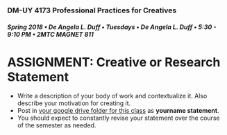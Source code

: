 ### DM-UY 4173 Professional Practices for Creatives
##### Spring 2018 • De Angela L. Duff • Tuesdays • De Angela L. Duff • 5:30 - 9:10 PM • 2MTC MAGNET 811

# ASSIGNMENT: Creative or Research Statement


* Write a description of your body of work and contextualize it. Also describe your motivation for creating it.
* Post in [your google drive folder for this class](deliverables.md) as **yourname statement**.
* You should expect to constantly revise your statement over the course of the semester as needed. 
